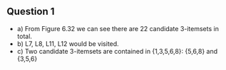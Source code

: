 Question 1
---------

* a) From Figure 6.32 we can see there are 22 candidate 3-itemsets in total.
* b) L7, L8, L11, L12 would be visited.
* c) Two candidate 3-itemsets are contained in {1,3,5,6,8}: {5,6,8} and {3,5,6}
